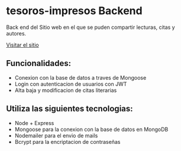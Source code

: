 # tesoros-impresos Backend

Back end del Sitio web en el que se puden compartir lecturas, citas y autores.

[Visitar el sitio](https://tesoros-impresos.herokuapp.com/)

<h2>Funcionalidades:</h2>
<ul>
	<li>Conexion con la base de datos a traves de Mongoose</li>
	<li>Login con autenticacion de usuarios con JWT</li>
	<li>Alta baja y modificacion de  citas literarias</li>
</ul>

<h2>Utiliza las siguientes tecnologias:</h2>
<ul>
	<li>Node + Express</li>
	<li>Mongoose para la conexion con la base de datos en MongoDB</li>
	<li>Nodemailer para el envio de mails</li>
	<li>Bcrypt para la encriptacion de contraseñas</li>
</ul>
